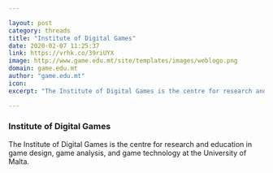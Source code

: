 ```yaml
---

layout: post
category: threads
title: "Institute of Digital Games"
date: 2020-02-07 11:25:37
link: https://vrhk.co/39riUYX
image: http://www.game.edu.mt/site/templates/images/weblogo.png
domain: game.edu.mt
author: "game.edu.mt"
icon: 
excerpt: "The Institute of Digital Games is the centre for research and education in game design, game analysis, and game technology at the University of Malta."

---
```


### Institute of Digital Games

The Institute of Digital Games is the centre for research and education in game design, game analysis, and game technology at the University of Malta.